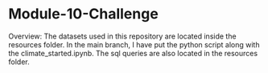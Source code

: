 # Module-10-Challenge

Overview: The datasets used in this repository are located inside the resources  folder. In the main branch, I have put the python script along with the climate_started.ipynb. The sql queries are also located in the resources folder. 
